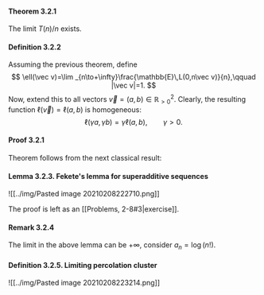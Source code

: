 #### Theorem 3.2.1

The limit $T(n)/n$ exists.

#### Definition 3.2.2

Assuming the previous theorem, define
$$
\ell(\vec v)=\lim _{n\to+\infty}\frac{\mathbb{E}\,L(0,n\vec v)}{n},\qquad 
|\vec v|=1.
$$
Now, extend this to all vectors $\vec v=(a,b)\in \mathbb{R}_{>0}^2$. Clearly, the resulting function $\ell(\vec v)=\ell(a,b)$ is homogeneous:
$$
\ell(\gamma a,\gamma b)=\gamma \ell(a,b),\qquad  \gamma>0.
$$

#### Proof 3.2.1

Theorem follows from the next classical result:

#### Lemma 3.2.3. Fekete's lemma for superadditive sequences

![[../img/Pasted image 20210208222710.png]]

The proof is left as an [[Problems, 2-8#3|exercise]].

#### Remark 3.2.4

The limit in the above lemma can be $+\infty$, consider $a_n=\log(n!)$.

#### Definition 3.2.5. Limiting percolation cluster

![[../img/Pasted image 20210208223214.png]]